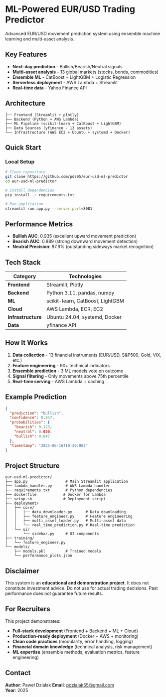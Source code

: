 # ML-Powered EUR/USD Trading Predictor

Advanced EUR/USD movement prediction system using ensemble machine learning and multi-asset analysis.

## Key Features

- **Next-day prediction** - Bullish/Bearish/Neutral signals
- **Multi-asset analysis** - 13 global markets (stocks, bonds, commodities)
- **Ensemble ML** - CatBoost + LightGBM + Logistic Regression
- **Serverless deployment** - AWS Lambda + Streamlit
- **Real-time data** - Yahoo Finance API

## Architecture

```
├── Frontend (Streamlit + plotly)
├── Backend (Python + AWS Lambda)
├── ML Pipeline (scikit-learn + CatBoost + LightGBM)
├── Data Sources (yfinance - 13 assets)
└── Infrastructure (AWS EC2 + Ubuntu + systemd + Docker)
```

##  Quick Start

### Local Setup

```bash
# Clone repository
git clone https://github.com/pdz95/eur-usd-ml-predictor
cd eur-usd-ml-predictor

# Install dependencies
pip install -r requirements.txt

# Run application
streamlit run app.py --server.port=8081
```

## Performance Metrics

- **Bullish AUC**: 0.935 (excellent upward movement prediction)
- **Bearish AUC**: 0.889 (strong downward movement detection)
- **Neutral Precision**: 87.9% (outstanding sideways market recognition)

## Tech Stack

| Category | Technologies |
|----------|-------------|
| **Frontend** | Streamlit, Plotly |
| **Backend** | Python 3.11, pandas, numpy |
| **ML** | scikit-learn, CatBoost, LightGBM |
| **Cloud** | AWS Lambda, ECR, EC2 |
| **Infrastructure** | Ubuntu 24.04, systemd, Docker |
| **Data** | yfinance API |

## How It Works

1. **Data collection** - 13 financial instruments (EUR/USD, S&P500, Gold, VIX, etc.)
2. **Feature engineering** - 90+ technical indicators
3. **Ensemble prediction** - 3 ML models vote on outcome
4. **Signal filtering** - Only movements above 75th percentile
5. **Real-time serving** - AWS Lambda + caching

## Example Prediction

```json
{
  "prediction": "bullish",
  "confidence": 0.847,
  "probabilities": {
    "bearish": 0.123,
    "neutral": 0.030,
    "bullish": 0.847
  },
  "timestamp": "2025-06-16T10:30:00Z"
}
```

## Project Structure

```
eur-usd-ml-predictor/
├── app.py                 # Main Streamlit application
├── lambda_handler.py      # AWS Lambda handler
├── requirements.txt       # Python dependencies
├── dockerfile            # Docker for Lambda
├── setup.sh              # Deployment script
├── deployment/
│   ├── core/
│   │   ├── data_downloader.py      # Data downloading
│   │   ├── feature_engineer.py     # Feature engineering
│   │   ├── multi_asset_loader.py   # Multi-asset data
│   │   └── real_time_prediction.py # Real-time prediction
│   └── ui/
│       └── sidebar.py     # UI components
├── training/
│   └── feature_engineer.py
└── models/
    ├── models.pkl         # Trained models
    └── performance_plots.json
```

## Disclaimer

This system is an **educational and demonstration project**. It does not constitute investment advice. Do not use for actual trading decisions. Past performance does not guarantee future results.

## For Recruiters

This project demonstrates:

- **Full-stack development** (Frontend + Backend + ML + Cloud)
- **Production-ready deployment** (Docker + AWS + monitoring)
- **Clean code practices** (modularity, error handling, logging)
- **Financial domain knowledge** (technical analysis, risk management)
- **ML expertise** (ensemble methods, evaluation metrics, feature engineering)

## Contact

**Author**: Paweł Działak
**Email**: pdzialak55@gmail.com  
**Year**: 2025
